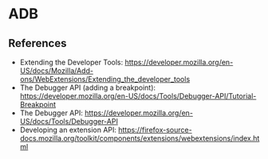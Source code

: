 # ADB

## References
- Extending the Developer Tools: https://developer.mozilla.org/en-US/docs/Mozilla/Add-ons/WebExtensions/Extending_the_developer_tools
- The Debugger API (adding a breakpoint): https://developer.mozilla.org/en-US/docs/Tools/Debugger-API/Tutorial-Breakpoint
- The Debugger API: https://developer.mozilla.org/en-US/docs/Tools/Debugger-API
- Developing an extension API: https://firefox-source-docs.mozilla.org/toolkit/components/extensions/webextensions/index.html
